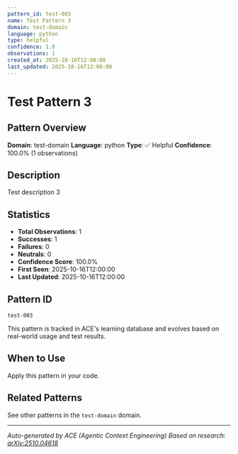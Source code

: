 ```yaml
---
pattern_id: test-003
name: Test Pattern 3
domain: test-domain
language: python
type: helpful
confidence: 1.0
observations: 1
created_at: 2025-10-16T12:00:00
last_updated: 2025-10-16T12:00:00
---
```

# Test Pattern 3

## Pattern Overview

**Domain**: test-domain
**Language**: python
**Type**: ✅ Helpful
**Confidence**: 100.0% (1 observations)

## Description

Test description 3

## Statistics

- **Total Observations**: 1
- **Successes**: 1
- **Failures**: 0
- **Neutrals**: 0
- **Confidence Score**: 100.0%
- **First Seen**: 2025-10-16T12:00:00
- **Last Updated**: 2025-10-16T12:00:00

## Pattern ID

```
test-003
```

This pattern is tracked in ACE's learning database and evolves based on real-world usage and test results.

## When to Use

Apply this pattern in your code.

## Related Patterns

See other patterns in the `test-domain` domain.

---

*Auto-generated by ACE (Agentic Context Engineering)*
*Based on research: [arXiv:2510.04618](https://arxiv.org/abs/2510.04618)*
